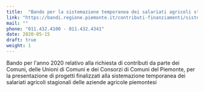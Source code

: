 ```yaml
---
title:  "Bando per la sistemazione temporanea dei salariati agricoli stagionali"
link: "https://bandi.regione.piemonte.it/contributi-finanziamenti/sistemazione-temporanea-dei-salariati-agricoli-stagionali-aziende-agricole-piemontesi"
mail: ""
phone: "011.432.4100 - 011.432.4341"
date: 2020-05-15
draft: true
weight: 1
---
```


Bando per l'anno 2020 relativo alla richiesta di contributi da parte dei Comuni, delle Unioni di Comuni e dei Consorzi di Comuni del Piemonte, per la presentazione di progetti finalizzati alla sistemazione temporanea dei salariati agricoli stagionali delle aziende agricole piemontesi
